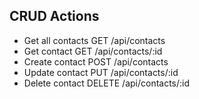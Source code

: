 ## CRUD Actions 
- Get all contacts GET      /api/contacts
- Get contact      GET      /api/contacts/:id
- Create contact   POST     /api/contacts
- Update contact   PUT      /api/contacts/:id
- Delete contact   DELETE   /api/contacts/:id